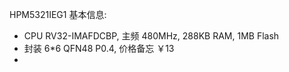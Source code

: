 HPM5321IEG1 基本信息:

- CPU RV32-IMAFDCBP, 主频 480MHz, 288KB RAM, 1MB Flash
- 封装 6*6 QFN48 P0.4, 价格备忘 ￥13
- 